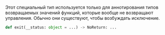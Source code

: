 Этот специальный тип используется только для аннотирования типов возвращаемых значений функций, которые вообще не возвращают управления. Обычно они существуют, чтобы возбуждать исключение.

```python
def exit(__status: object = ...) -> NoReturn: ...
```
